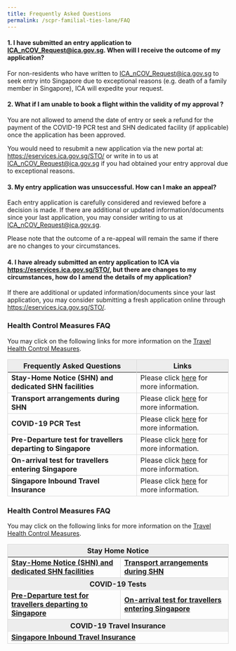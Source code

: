 ```yaml
---
title: Frequently Asked Questions
permalink: /scpr-familial-ties-lane/FAQ
---
```

#### 1. I have submitted an entry application to ICA_nCOV_Request@ica.gov.sg. When will I receive the outcome of my application?

For non-residents who have written to <ICA_nCOV_Request@ica.gov.sg> to seek entry into Singapore due to exceptional reasons (e.g. death of a family member in Singapore), ICA will expedite your request.

#### 2. What if I am unable to book a flight within the validity of my approval ?

You are not allowed to amend the date of entry or seek a refund for the payment of the COVID-19 PCR test and SHN dedicated facility (if applicable) once the application has been approved.
 
You would need to resubmit a new application via the new portal at: <https://eservices.ica.gov.sg/STO/> or write in to us at <ICA_nCOV_Request@ica.gov.sg> if you had obtained your entry approval due to exceptional reasons.

#### 3. My entry application was unsuccessful. How can I make an appeal?

Each entry application is carefully considered and reviewed before a decision is made. If there are additional or updated information/documents since your last application, you may consider writing to us at <ICA_nCOV_Request@ica.gov.sg>.

Please note that the outcome of a re-appeal will remain the same if there are no changes to your circumstances.

#### 4. I have already submitted an entry application to ICA via https://eservices.ica.gov.sg/STO/, but there are changes to my circumstances, how do I amend the details of my application?

If there are additional or updated information/documents since your last application, you may consider submitting a fresh application online through <https://eservices.ica.gov.sg/STO/>.

### Health Control Measures FAQ

You may click on the following links for more information on the [Travel Health Control Measures](/health).

<table>
<thead>
  <tr>
    <th style="border-left:1px solid #D8D8D8;border-right:1px solid #D8D8D8;border-top:1px solid #D8D8D8; background-color:#EDEDED">Frequently Asked Questions</th>
    <th style="border-right:1px solid #D8D8D8;border-top:1px solid #D8D8D8; background-color:#EDEDED">Links</th>
  </tr>
</thead>
<tbody>
  <tr>
    <td style="border-left:1px solid #D8D8D8; border-right:1px solid #D8D8D8; border-bottom:1px solid #D8D8D8;"><b>Stay-Home Notice (SHN) and dedicated SHN facilities</b></td>
    <td style="border-right:1px solid #D8D8D8;border-bottom:1px solid #D8D8D8;">Please click <a href="/health/faq#shnsdf">here</a> for more information.</td>
  </tr>
   <tr>
    <td style="border-left:1px solid #D8D8D8; border-right:1px solid #D8D8D8; border-bottom:1px solid #D8D8D8;"><b>Transport arrangements during SHN</b></td>
    <td style="border-right:1px solid #D8D8D8;border-bottom:1px solid #D8D8D8;">Please click <a href="/health/faq#transport">here</a> for more information.</td>
  </tr>
  <tr>
    <td style="border-left:1px solid #D8D8D8; border-right:1px solid #D8D8D8; border-bottom:1px solid #D8D8D8;"><b>COVID-19 PCR Test</b></td>
    <td style="border-right:1px solid #D8D8D8;border-bottom:1px solid #D8D8D8;">Please click <a href="/health/faq#pcrtest">here</a> for more information.</td>
  </tr>
   <tr>
    <td style="border-left:1px solid #D8D8D8; border-right:1px solid #D8D8D8; border-bottom:1px solid #D8D8D8;"><b>Pre-Departure test for travellers departing to Singapore</b></td>
    <td style="border-right:1px solid #D8D8D8;border-bottom:1px solid #D8D8D8;">Please click <a href="/health/faq#inboundPDT">here</a> for more information.</td>
  </tr>
   <tr>
    <td style="border-left:1px solid #D8D8D8; border-right:1px solid #D8D8D8; border-bottom:1px solid #D8D8D8;"><b>On-arrival test for travellers entering Singapore</b></td>
    <td style="border-right:1px solid #D8D8D8;border-bottom:1px solid #D8D8D8;">Please click <a href="/health/faq#OAT">here</a> for more information.</td>
  </tr>
 <tr>
    <td style="border-left:1px solid #D8D8D8; border-right:1px solid #D8D8D8; border-bottom:1px solid #D8D8D8;"><b>Singapore Inbound Travel Insurance</b></td>
    <td style="border-right:1px solid #D8D8D8;border-bottom:1px solid #D8D8D8;">Please click <a href="/health/faq#inboundtravelinsurance">here</a> for more information.</td>
  </tr>
 </tbody>
 </table>
 
 ### Health Control Measures FAQ

You may click on the following links for more information on the [Travel Health Control Measures](/health).

<table>
<thead>
  <tr>
    <th style="border-left:1px solid #D8D8D8;border-right:1px solid #D8D8D8;border-top:1px solid #D8D8D8; background-color:#EDEDED" colspan="2">Stay Home Notice</th>
   <!-- <th style="border-right:1px solid #D8D8D8;border-top:1px solid #D8D8D8; background-color:#EDEDED">Links</th>-->
  </tr>
</thead>
<tbody>
  <tr>
    <td style="border-left:1px solid #D8D8D8; border-right:1px solid #D8D8D8; border-bottom:1px solid #D8D8D8;"><b><a href="/health/faq#shnsdf">Stay-Home Notice (SHN) and dedicated SHN facilities</a></b></td>
    <td style="border-right:1px solid #D8D8D8;border-bottom:1px solid #D8D8D8;"><b><a href="/health/faq#transport">Transport arrangements during SHN</a></b></td>
  </tr>
  <tr>
    <th style="border-left:1px solid #D8D8D8;border-right:1px solid #D8D8D8;border-top:1px solid #D8D8D8; background-color:#EDEDED" colspan="2">COVID-19 Tests</th>
   <!-- <th style="border-right:1px solid #D8D8D8;border-top:1px solid #D8D8D8; background-color:#EDEDED">Links</th>-->
  </tr>
   <tr>
    <td style="border-left:1px solid #D8D8D8; border-right:1px solid #D8D8D8; border-bottom:1px solid #D8D8D8;"><b><a href="/health/faq#inboundPDT">Pre-Departure test for travellers departing to Singapore</a></b></td>
    <td style="border-right:1px solid #D8D8D8;border-bottom:1px solid #D8D8D8;"><b><a href="/health/faq#OAT">On-arrival test for travellers entering Singapore</a></b></td>
  </tr>
 <tr>
    <th style="border-left:1px solid #D8D8D8;border-right:1px solid #D8D8D8;border-top:1px solid #D8D8D8; background-color:#EDEDED" colspan="2">COVID-19 Travel Insurance</th>
   <!-- <th style="border-right:1px solid #D8D8D8;border-top:1px solid #D8D8D8; background-color:#EDEDED">Links</th>-->
  </tr>
   <tr>
    <td style="border-left:1px solid #D8D8D8; border-right:1px solid #D8D8D8; border-bottom:1px solid #D8D8D8;" colspan="2"><b><a href="/health/faq#inboundtravelinsurance">Singapore Inbound Travel Insurance</a></b></td>
  </tr>
 </tbody>
 </table>
 
 
 
